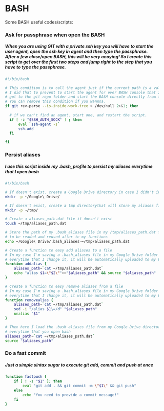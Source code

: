 # **BASH**
Some BASH useful codes/scripts:

### Ask for passphrase when open the BASH
##### When you are using GIT with a private ssh key you will have to start the user agent, open the ssh key in agent and then type the passphrase. After a few close/open BASH, this will be very anoying! So I create this script to get over the first two steps and jump right to the step that you have to type the passphrase.
```BASH
#!/bin/bash

# This condition is to call the agent just if the current path is a valid git repository
# I did that to prevent to start the agent for ever BASH console that I open, and execute just for those that I
# got to the git repo folder and start the BASH console directly from there.
# You can remove this condition if you wannna.
if git rev-parse --is-inside-work-tree > /dev/null 2>&1; then
  
  # if we can't find an agent, start one, and restart the script.
  if [ -z "$SSH_AUTH_SOCK" ] ; then
	  eval `ssh-agent -s`
	  ssh-add
  fi

fi
```

### Persist aliases
##### I use this script inside my .bash_profile to persist my aliases everytime that I open bash

```BASH
#!/bin/bash

# If doesn't exist, create a Google Drive directory in case I didn't install it
mkdir -p ~/Google\ Drive/

# If doesn't exist, create a tmp directorythat will store my aliases file path
mkdir -p ~/tmp/

# Create a aliases_path.dat file if doesn't exist
touch ~/tmp/aliases_path.dat

# Store the path of my .bash_aliases file in my /tmp/aliases_path.dat file
# to be readed and reused after in my functions
echo ~/Google\ Drive/.bash_aliases>~/tmp/aliases_path.dat

# Create a function to easy add aliases to a file
# In my case I'm saving a .bash_aliases file in my Google Drive folder because
# everytime that I change it, it will be automatically uploaded to my Google Drive
function addalias {
	aliases_path=`cat ~/tmp/aliases_path.dat`
	echo "alias $1=\"$2\"">>"$aliases_path" && source "$aliases_path"
}

# Create a function to easy remove aliases from a file
# In my case I'm saving a .bash_aliases file in my Google Drive folder because
# everytime that I change it, it will be automatically uploaded to my Google Drive
function removealias {
	aliases_path=`cat ~/tmp/aliases_path.dat`
	sed -i "/alias $1\=/d" "$aliases_path"
	unalias "$1"
}

# Then here I load the .bash_aliases file from my Google Drive directory
# everytime that you open bash
aliases_path=`cat ~/tmp/aliases_path.dat`
source "$aliases_path"
```

### Do a fast commit
##### Just a simple sintax sugar to execute git add, commit and push at once

```BASH
function fastpush {
	if [ ! -z "$1" ]; then
		eval "git add . && git commit -m \"$1\" && git push"
	else
		echo "You need to provide a commit message!"
	fi
}
```
